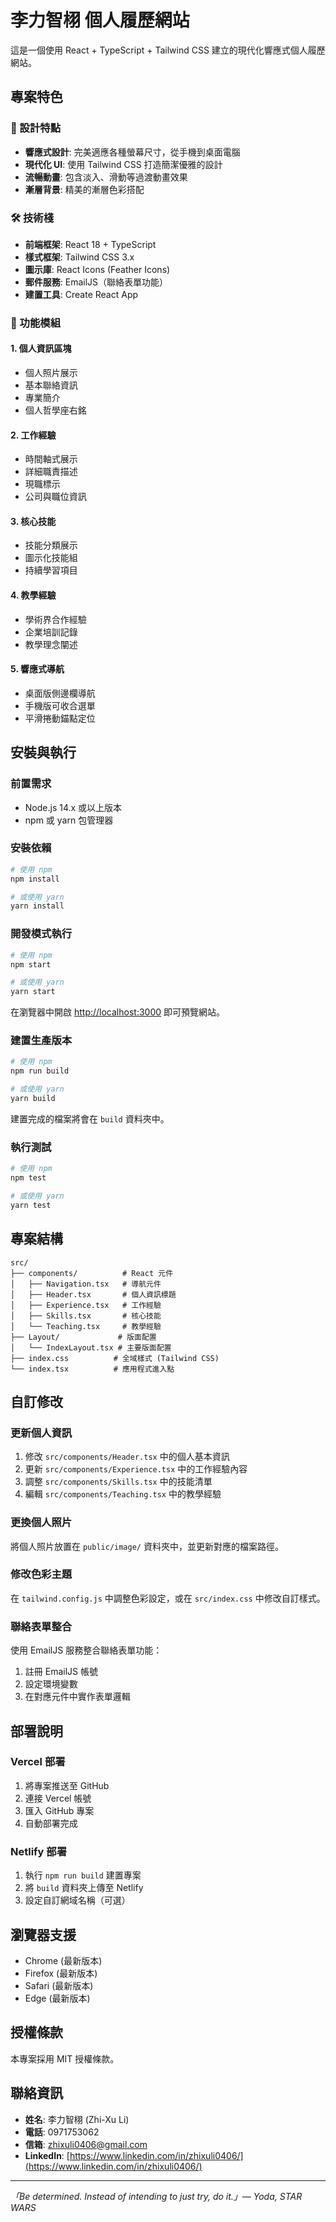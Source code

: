 # 李力智栩 個人履歷網站

這是一個使用 React + TypeScript + Tailwind CSS 建立的現代化響應式個人履歷網站。

## 專案特色

### 🎨 設計特點
- **響應式設計**: 完美適應各種螢幕尺寸，從手機到桌面電腦
- **現代化 UI**: 使用 Tailwind CSS 打造簡潔優雅的設計
- **流暢動畫**: 包含淡入、滑動等過渡動畫效果
- **漸層背景**: 精美的漸層色彩搭配

### 🛠️ 技術棧
- **前端框架**: React 18 + TypeScript
- **樣式框架**: Tailwind CSS 3.x
- **圖示庫**: React Icons (Feather Icons)
- **郵件服務**: EmailJS（聯絡表單功能）
- **建置工具**: Create React App

### 📱 功能模組

#### 1. 個人資訊區塊
- 個人照片展示
- 基本聯絡資訊
- 專業簡介
- 個人哲學座右銘

#### 2. 工作經驗
- 時間軸式展示
- 詳細職責描述
- 現職標示
- 公司與職位資訊

#### 3. 核心技能
- 技能分類展示
- 圖示化技能組
- 持續學習項目

#### 4. 教學經驗
- 學術界合作經驗
- 企業培訓記錄
- 教學理念闡述

#### 5. 響應式導航
- 桌面版側邊欄導航
- 手機版可收合選單
- 平滑捲動錨點定位

## 安裝與執行

### 前置需求
- Node.js 14.x 或以上版本
- npm 或 yarn 包管理器

### 安裝依賴
```bash
# 使用 npm
npm install

# 或使用 yarn
yarn install
```

### 開發模式執行
```bash
# 使用 npm
npm start

# 或使用 yarn
yarn start
```
在瀏覽器中開啟 [http://localhost:3000](http://localhost:3000) 即可預覽網站。

### 建置生產版本
```bash
# 使用 npm
npm run build

# 或使用 yarn
yarn build
```
建置完成的檔案將會在 `build` 資料夾中。

### 執行測試
```bash
# 使用 npm
npm test

# 或使用 yarn
yarn test
```

## 專案結構

```
src/
├── components/          # React 元件
│   ├── Navigation.tsx   # 導航元件
│   ├── Header.tsx       # 個人資訊標題
│   ├── Experience.tsx   # 工作經驗
│   ├── Skills.tsx       # 核心技能
│   └── Teaching.tsx     # 教學經驗
├── Layout/             # 版面配置
│   └── IndexLayout.tsx # 主要版面配置
├── index.css          # 全域樣式 (Tailwind CSS)
└── index.tsx          # 應用程式進入點
```

## 自訂修改

### 更新個人資訊
1. 修改 `src/components/Header.tsx` 中的個人基本資訊
2. 更新 `src/components/Experience.tsx` 中的工作經驗內容
3. 調整 `src/components/Skills.tsx` 中的技能清單
4. 編輯 `src/components/Teaching.tsx` 中的教學經驗

### 更換個人照片
將個人照片放置在 `public/image/` 資料夾中，並更新對應的檔案路徑。

### 修改色彩主題
在 `tailwind.config.js` 中調整色彩設定，或在 `src/index.css` 中修改自訂樣式。

### 聯絡表單整合
使用 EmailJS 服務整合聯絡表單功能：
1. 註冊 EmailJS 帳號
2. 設定環境變數
3. 在對應元件中實作表單邏輯

## 部署說明

### Vercel 部署
1. 將專案推送至 GitHub
2. 連接 Vercel 帳號
3. 匯入 GitHub 專案
4. 自動部署完成

### Netlify 部署
1. 執行 `npm run build` 建置專案
2. 將 `build` 資料夾上傳至 Netlify
3. 設定自訂網域名稱（可選）

## 瀏覽器支援
- Chrome (最新版本)
- Firefox (最新版本)
- Safari (最新版本)
- Edge (最新版本)

## 授權條款
本專案採用 MIT 授權條款。

## 聯絡資訊
- **姓名**: 李力智栩 (Zhi-Xu Li)
- **電話**: 0971753062
- **信箱**: zhixuli0406@gmail.com
- **LinkedIn**: [https://www.linkedin.com/in/zhixuli0406/](https://www.linkedin.com/in/zhixuli0406/)

---

*「Be determined. Instead of intending to just try, do it.」— Yoda, STAR WARS*
